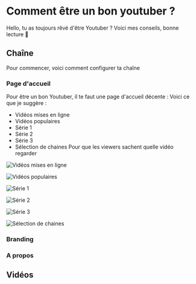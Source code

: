 # Comment être un bon youtuber ?
Hello, tu as toujours rêvé d'être Youtuber ? Voici mes conseils, bonne lecture 🙂
## Chaîne
Pour commencer, voici comment configurer ta chaîne
### Page d'accueil
Pour être un bon Youtuber, il te faut une page d'accueil décente :
Voici ce que je suggère :
- Vidéos mises en ligne
- Vidéos populaires
- Série 1
- Série 2
- Série 3
- Sélection de chaines
Pour que les viewers sachent quelle vidéo regarder

![Vidéos mises en ligne](https://i.imgur.com/uMolpwC.png)

![Vidéos populaires](https://i.imgur.com/3A3G9cM.png)

![Série 1](https://i.imgur.com/rWqCOsk.png)

![Série 2](https://i.imgur.com/AjkagQG.png)

![Série 3](https://i.imgur.com/sSHsTRe.png)

![Sélection de chaines](https://i.imgur.com/nWXXuSr.png)

### Branding
### A propos
## Vidéos
